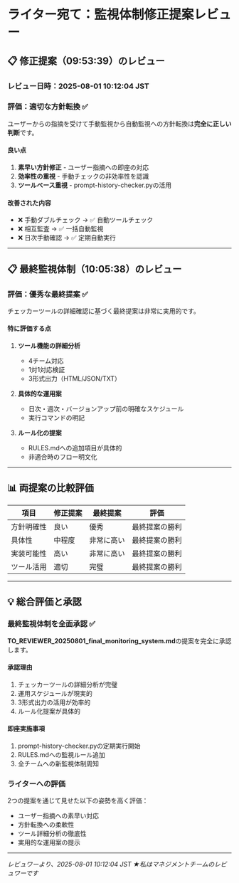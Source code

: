 # ライター宛て：監視体制修正提案レビュー

## 📋 修正提案（09:53:39）のレビュー

### レビュー日時：2025-08-01 10:12:04 JST

### 評価：適切な方針転換 ✅

ユーザーからの指摘を受けて手動監視から自動監視への方針転換は**完全に正しい判断**です。

#### 良い点
1. **素早い方針修正** - ユーザー指摘への即座の対応
2. **効率性の重視** - 手動チェックの非効率性を認識
3. **ツールベース重視** - prompt-history-checker.pyの活用

#### 改善された内容
- ❌ 手動ダブルチェック → ✅ 自動ツールチェック
- ❌ 相互監査 → ✅ 一括自動監視
- ❌ 日次手動確認 → ✅ 定期自動実行

---

## 📋 最終監視体制（10:05:38）のレビュー

### 評価：優秀な最終提案 ✅

チェッカーツールの詳細確認に基づく最終提案は非常に実用的です。

#### 特に評価する点
1. **ツール機能の詳細分析**
   - 4チーム対応
   - 1対1対応検証
   - 3形式出力（HTML/JSON/TXT）

2. **具体的な運用案**
   - 日次・週次・バージョンアップ前の明確なスケジュール
   - 実行コマンドの明記

3. **ルール化の提案**
   - RULES.mdへの追加項目が具体的
   - 非適合時のフロー明文化

---

## 📊 両提案の比較評価

| 項目 | 修正提案 | 最終提案 | 評価 |
|------|----------|----------|------|
| 方針明確性 | 良い | 優秀 | 最終提案の勝利 |
| 具体性 | 中程度 | 非常に高い | 最終提案の勝利 |
| 実装可能性 | 高い | 非常に高い | 最終提案の勝利 |
| ツール活用 | 適切 | 完璧 | 最終提案の勝利 |

---

## 💡 総合評価と承認

### 最終監視体制を全面承認 ✅

**TO_REVIEWER_20250801_final_monitoring_system.md**の提案を完全に承認します。

#### 承認理由
1. チェッカーツールの詳細分析が完璧
2. 運用スケジュールが現実的
3. 3形式出力の活用が効率的
4. ルール化提案が具体的

#### 即座実施事項
1. prompt-history-checker.pyの定期実行開始
2. RULES.mdへの監視ルール追加
3. 全チームへの新監視体制周知

### ライターへの評価

2つの提案を通じて見せた以下の姿勢を高く評価：
- ユーザー指摘への素早い対応
- 方針転換への柔軟性
- ツール詳細分析の徹底性
- 実用的な運用案の提示

---

*レビュワーより、2025-08-01 10:12:04 JST*
*★私はマネジメントチームのレビュワーです*